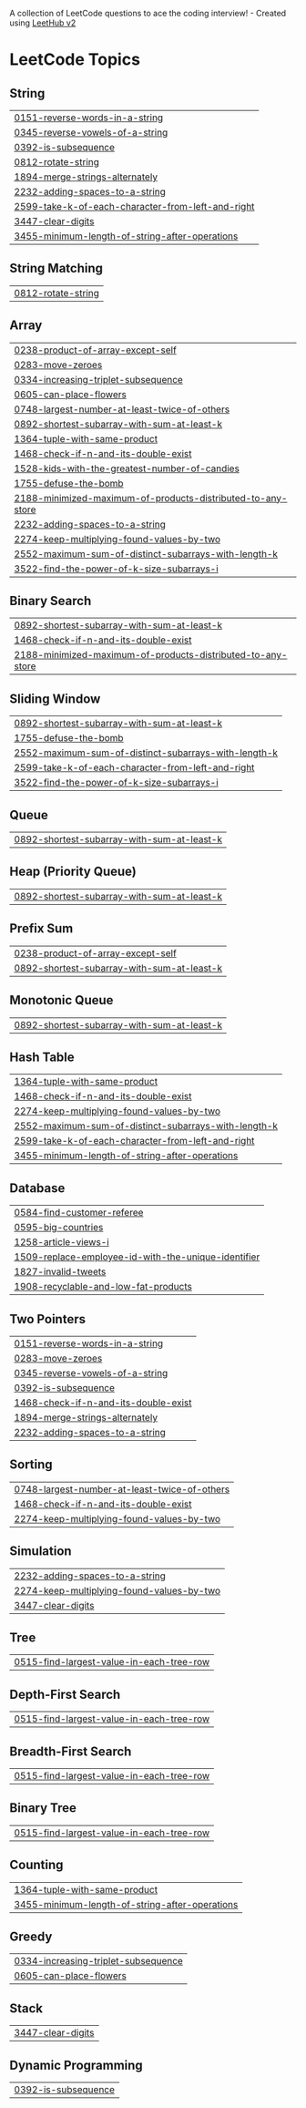 A collection of LeetCode questions to ace the coding interview! - Created using [LeetHub v2](https://github.com/arunbhardwaj/LeetHub-2.0)
<!---LeetCode Topics Start-->
# LeetCode Topics
## String
|  |
| ------- |
| [0151-reverse-words-in-a-string](https://github.com/GAVINESHWAR/Leetcode/tree/master/0151-reverse-words-in-a-string) |
| [0345-reverse-vowels-of-a-string](https://github.com/GAVINESHWAR/Leetcode/tree/master/0345-reverse-vowels-of-a-string) |
| [0392-is-subsequence](https://github.com/GAVINESHWAR/Leetcode/tree/master/0392-is-subsequence) |
| [0812-rotate-string](https://github.com/GAVINESHWAR/Leetcode/tree/master/0812-rotate-string) |
| [1894-merge-strings-alternately](https://github.com/GAVINESHWAR/Leetcode/tree/master/1894-merge-strings-alternately) |
| [2232-adding-spaces-to-a-string](https://github.com/GAVINESHWAR/Leetcode/tree/master/2232-adding-spaces-to-a-string) |
| [2599-take-k-of-each-character-from-left-and-right](https://github.com/GAVINESHWAR/Leetcode/tree/master/2599-take-k-of-each-character-from-left-and-right) |
| [3447-clear-digits](https://github.com/GAVINESHWAR/Leetcode/tree/master/3447-clear-digits) |
| [3455-minimum-length-of-string-after-operations](https://github.com/GAVINESHWAR/Leetcode/tree/master/3455-minimum-length-of-string-after-operations) |
## String Matching
|  |
| ------- |
| [0812-rotate-string](https://github.com/GAVINESHWAR/Leetcode/tree/master/0812-rotate-string) |
## Array
|  |
| ------- |
| [0238-product-of-array-except-self](https://github.com/GAVINESHWAR/Leetcode/tree/master/0238-product-of-array-except-self) |
| [0283-move-zeroes](https://github.com/GAVINESHWAR/Leetcode/tree/master/0283-move-zeroes) |
| [0334-increasing-triplet-subsequence](https://github.com/GAVINESHWAR/Leetcode/tree/master/0334-increasing-triplet-subsequence) |
| [0605-can-place-flowers](https://github.com/GAVINESHWAR/Leetcode/tree/master/0605-can-place-flowers) |
| [0748-largest-number-at-least-twice-of-others](https://github.com/GAVINESHWAR/Leetcode/tree/master/0748-largest-number-at-least-twice-of-others) |
| [0892-shortest-subarray-with-sum-at-least-k](https://github.com/GAVINESHWAR/Leetcode/tree/master/0892-shortest-subarray-with-sum-at-least-k) |
| [1364-tuple-with-same-product](https://github.com/GAVINESHWAR/Leetcode/tree/master/1364-tuple-with-same-product) |
| [1468-check-if-n-and-its-double-exist](https://github.com/GAVINESHWAR/Leetcode/tree/master/1468-check-if-n-and-its-double-exist) |
| [1528-kids-with-the-greatest-number-of-candies](https://github.com/GAVINESHWAR/Leetcode/tree/master/1528-kids-with-the-greatest-number-of-candies) |
| [1755-defuse-the-bomb](https://github.com/GAVINESHWAR/Leetcode/tree/master/1755-defuse-the-bomb) |
| [2188-minimized-maximum-of-products-distributed-to-any-store](https://github.com/GAVINESHWAR/Leetcode/tree/master/2188-minimized-maximum-of-products-distributed-to-any-store) |
| [2232-adding-spaces-to-a-string](https://github.com/GAVINESHWAR/Leetcode/tree/master/2232-adding-spaces-to-a-string) |
| [2274-keep-multiplying-found-values-by-two](https://github.com/GAVINESHWAR/Leetcode/tree/master/2274-keep-multiplying-found-values-by-two) |
| [2552-maximum-sum-of-distinct-subarrays-with-length-k](https://github.com/GAVINESHWAR/Leetcode/tree/master/2552-maximum-sum-of-distinct-subarrays-with-length-k) |
| [3522-find-the-power-of-k-size-subarrays-i](https://github.com/GAVINESHWAR/Leetcode/tree/master/3522-find-the-power-of-k-size-subarrays-i) |
## Binary Search
|  |
| ------- |
| [0892-shortest-subarray-with-sum-at-least-k](https://github.com/GAVINESHWAR/Leetcode/tree/master/0892-shortest-subarray-with-sum-at-least-k) |
| [1468-check-if-n-and-its-double-exist](https://github.com/GAVINESHWAR/Leetcode/tree/master/1468-check-if-n-and-its-double-exist) |
| [2188-minimized-maximum-of-products-distributed-to-any-store](https://github.com/GAVINESHWAR/Leetcode/tree/master/2188-minimized-maximum-of-products-distributed-to-any-store) |
## Sliding Window
|  |
| ------- |
| [0892-shortest-subarray-with-sum-at-least-k](https://github.com/GAVINESHWAR/Leetcode/tree/master/0892-shortest-subarray-with-sum-at-least-k) |
| [1755-defuse-the-bomb](https://github.com/GAVINESHWAR/Leetcode/tree/master/1755-defuse-the-bomb) |
| [2552-maximum-sum-of-distinct-subarrays-with-length-k](https://github.com/GAVINESHWAR/Leetcode/tree/master/2552-maximum-sum-of-distinct-subarrays-with-length-k) |
| [2599-take-k-of-each-character-from-left-and-right](https://github.com/GAVINESHWAR/Leetcode/tree/master/2599-take-k-of-each-character-from-left-and-right) |
| [3522-find-the-power-of-k-size-subarrays-i](https://github.com/GAVINESHWAR/Leetcode/tree/master/3522-find-the-power-of-k-size-subarrays-i) |
## Queue
|  |
| ------- |
| [0892-shortest-subarray-with-sum-at-least-k](https://github.com/GAVINESHWAR/Leetcode/tree/master/0892-shortest-subarray-with-sum-at-least-k) |
## Heap (Priority Queue)
|  |
| ------- |
| [0892-shortest-subarray-with-sum-at-least-k](https://github.com/GAVINESHWAR/Leetcode/tree/master/0892-shortest-subarray-with-sum-at-least-k) |
## Prefix Sum
|  |
| ------- |
| [0238-product-of-array-except-self](https://github.com/GAVINESHWAR/Leetcode/tree/master/0238-product-of-array-except-self) |
| [0892-shortest-subarray-with-sum-at-least-k](https://github.com/GAVINESHWAR/Leetcode/tree/master/0892-shortest-subarray-with-sum-at-least-k) |
## Monotonic Queue
|  |
| ------- |
| [0892-shortest-subarray-with-sum-at-least-k](https://github.com/GAVINESHWAR/Leetcode/tree/master/0892-shortest-subarray-with-sum-at-least-k) |
## Hash Table
|  |
| ------- |
| [1364-tuple-with-same-product](https://github.com/GAVINESHWAR/Leetcode/tree/master/1364-tuple-with-same-product) |
| [1468-check-if-n-and-its-double-exist](https://github.com/GAVINESHWAR/Leetcode/tree/master/1468-check-if-n-and-its-double-exist) |
| [2274-keep-multiplying-found-values-by-two](https://github.com/GAVINESHWAR/Leetcode/tree/master/2274-keep-multiplying-found-values-by-two) |
| [2552-maximum-sum-of-distinct-subarrays-with-length-k](https://github.com/GAVINESHWAR/Leetcode/tree/master/2552-maximum-sum-of-distinct-subarrays-with-length-k) |
| [2599-take-k-of-each-character-from-left-and-right](https://github.com/GAVINESHWAR/Leetcode/tree/master/2599-take-k-of-each-character-from-left-and-right) |
| [3455-minimum-length-of-string-after-operations](https://github.com/GAVINESHWAR/Leetcode/tree/master/3455-minimum-length-of-string-after-operations) |
## Database
|  |
| ------- |
| [0584-find-customer-referee](https://github.com/GAVINESHWAR/Leetcode/tree/master/0584-find-customer-referee) |
| [0595-big-countries](https://github.com/GAVINESHWAR/Leetcode/tree/master/0595-big-countries) |
| [1258-article-views-i](https://github.com/GAVINESHWAR/Leetcode/tree/master/1258-article-views-i) |
| [1509-replace-employee-id-with-the-unique-identifier](https://github.com/GAVINESHWAR/Leetcode/tree/master/1509-replace-employee-id-with-the-unique-identifier) |
| [1827-invalid-tweets](https://github.com/GAVINESHWAR/Leetcode/tree/master/1827-invalid-tweets) |
| [1908-recyclable-and-low-fat-products](https://github.com/GAVINESHWAR/Leetcode/tree/master/1908-recyclable-and-low-fat-products) |
## Two Pointers
|  |
| ------- |
| [0151-reverse-words-in-a-string](https://github.com/GAVINESHWAR/Leetcode/tree/master/0151-reverse-words-in-a-string) |
| [0283-move-zeroes](https://github.com/GAVINESHWAR/Leetcode/tree/master/0283-move-zeroes) |
| [0345-reverse-vowels-of-a-string](https://github.com/GAVINESHWAR/Leetcode/tree/master/0345-reverse-vowels-of-a-string) |
| [0392-is-subsequence](https://github.com/GAVINESHWAR/Leetcode/tree/master/0392-is-subsequence) |
| [1468-check-if-n-and-its-double-exist](https://github.com/GAVINESHWAR/Leetcode/tree/master/1468-check-if-n-and-its-double-exist) |
| [1894-merge-strings-alternately](https://github.com/GAVINESHWAR/Leetcode/tree/master/1894-merge-strings-alternately) |
| [2232-adding-spaces-to-a-string](https://github.com/GAVINESHWAR/Leetcode/tree/master/2232-adding-spaces-to-a-string) |
## Sorting
|  |
| ------- |
| [0748-largest-number-at-least-twice-of-others](https://github.com/GAVINESHWAR/Leetcode/tree/master/0748-largest-number-at-least-twice-of-others) |
| [1468-check-if-n-and-its-double-exist](https://github.com/GAVINESHWAR/Leetcode/tree/master/1468-check-if-n-and-its-double-exist) |
| [2274-keep-multiplying-found-values-by-two](https://github.com/GAVINESHWAR/Leetcode/tree/master/2274-keep-multiplying-found-values-by-two) |
## Simulation
|  |
| ------- |
| [2232-adding-spaces-to-a-string](https://github.com/GAVINESHWAR/Leetcode/tree/master/2232-adding-spaces-to-a-string) |
| [2274-keep-multiplying-found-values-by-two](https://github.com/GAVINESHWAR/Leetcode/tree/master/2274-keep-multiplying-found-values-by-two) |
| [3447-clear-digits](https://github.com/GAVINESHWAR/Leetcode/tree/master/3447-clear-digits) |
## Tree
|  |
| ------- |
| [0515-find-largest-value-in-each-tree-row](https://github.com/GAVINESHWAR/Leetcode/tree/master/0515-find-largest-value-in-each-tree-row) |
## Depth-First Search
|  |
| ------- |
| [0515-find-largest-value-in-each-tree-row](https://github.com/GAVINESHWAR/Leetcode/tree/master/0515-find-largest-value-in-each-tree-row) |
## Breadth-First Search
|  |
| ------- |
| [0515-find-largest-value-in-each-tree-row](https://github.com/GAVINESHWAR/Leetcode/tree/master/0515-find-largest-value-in-each-tree-row) |
## Binary Tree
|  |
| ------- |
| [0515-find-largest-value-in-each-tree-row](https://github.com/GAVINESHWAR/Leetcode/tree/master/0515-find-largest-value-in-each-tree-row) |
## Counting
|  |
| ------- |
| [1364-tuple-with-same-product](https://github.com/GAVINESHWAR/Leetcode/tree/master/1364-tuple-with-same-product) |
| [3455-minimum-length-of-string-after-operations](https://github.com/GAVINESHWAR/Leetcode/tree/master/3455-minimum-length-of-string-after-operations) |
## Greedy
|  |
| ------- |
| [0334-increasing-triplet-subsequence](https://github.com/GAVINESHWAR/Leetcode/tree/master/0334-increasing-triplet-subsequence) |
| [0605-can-place-flowers](https://github.com/GAVINESHWAR/Leetcode/tree/master/0605-can-place-flowers) |
## Stack
|  |
| ------- |
| [3447-clear-digits](https://github.com/GAVINESHWAR/Leetcode/tree/master/3447-clear-digits) |
## Dynamic Programming
|  |
| ------- |
| [0392-is-subsequence](https://github.com/GAVINESHWAR/Leetcode/tree/master/0392-is-subsequence) |
<!---LeetCode Topics End-->
